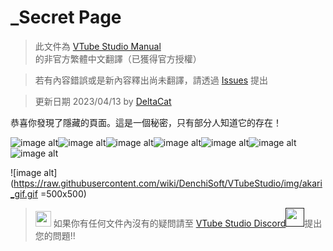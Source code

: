 # _Secret Page
> 此文件為 [VTube Studio Manual](https://github.com/DenchiSoft/VTubeStudio/wiki) 的非官方繁體中文翻譯（已獲得官方授權）

> 若有內容錯誤或是新內容釋出尚未翻譯，請透過 [Issues](https://github.com/DeltaCatIsGuilty/awsome-vtuber-tool/issues) 提出

> 更新日期 2023/04/13 by [DeltaCat](https://github.com/DeltaCatIsGuilty)

恭喜你發現了隱藏的頁面。這是一個秘密，只有部分人知道它的存在！

![image alt](https://raw.githubusercontent.com/wiki/DenchiSoft/VTubeStudio/img/kspCute.png)![image alt](https://raw.githubusercontent.com/wiki/DenchiSoft/VTubeStudio/img/kspCute.png)![image alt](https://raw.githubusercontent.com/wiki/DenchiSoft/VTubeStudio/img/kspCute.png)![image alt](https://raw.githubusercontent.com/wiki/DenchiSoft/VTubeStudio/img/kspCute.png)![image alt](https://raw.githubusercontent.com/wiki/DenchiSoft/VTubeStudio/img/kspCute.png)![image alt](https://raw.githubusercontent.com/wiki/DenchiSoft/VTubeStudio/img/kspCute.png)![image alt](https://raw.githubusercontent.com/wiki/DenchiSoft/VTubeStudio/img/kspCute.png)

![image alt](https://raw.githubusercontent.com/wiki/DenchiSoft/VTubeStudio/img/akari_gif.gif =500x500)

><img src="https://raw.githubusercontent.com/wiki/DenchiSoft/VTubeStudio/img/kspDoki.png" width="25"/> 如果你有任何文件內沒有的疑問請至 [VTube Studio Discord<img src="https://raw.githubusercontent.com/wiki/DenchiSoft/VTubeStudio/img/discord_logo_new.png" width="30"/>]()提出您的問題!!

